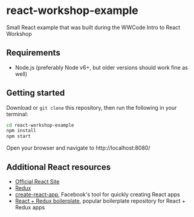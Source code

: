 # react-workshop-example
Small React example that was built during the WWCode Intro to React Workshop

## Requirements
 - Node.js (preferably Node v6+, but older versions should work fine as well)


## Getting started

Download or `git clone` this repository, then run the following in your terminal:

```sh
cd react-workshop-example
npm install
npm start

```

Open your browser and navigate to http://localhost:8080/

## Additional React resources
- [Official React Site](https://facebook.github.io/react/index.html)
- [Redux](https://github.com/reactjs/redux)
- [create-react-app](https://github.com/facebookincubator/create-react-app), Facebook's tool for quickly creating React apps
- [React + Redux boilerplate](https://github.com/erikras/react-redux-universal-hot-example), popular boilerplate repository for React + Redux apps

